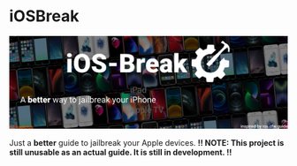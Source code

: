 # iOSBreak
![iOSBreak banner](banner.png)

Just a **better** guide to jailbreak your Apple devices.
**!! NOTE: This project is still unusable as an actual guide. It is still in development. !!**
